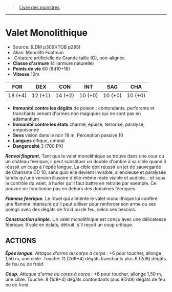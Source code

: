 ﻿> [Livre des monstres](tome_of_beasts.md)

---

# Valet Monolithique

- Source: (LDM p309)(TOB p295)
- Alias: Monolith Footman
-  Créature artificielle de Grande taille (G), non-alignée
- **Classe d'armure** 14 (armure naturelle)
- **Points de vie** 60 (8d10+16)
- **Vitesse** 12m

|FOR|DEX|CON|INT|SAG|CHA|
|---|---|---|---|---|---|
|18 (+4)|12 (+1)|14 (+2)|10 (+0)|10 (+0)|10 (+0)|

- **Immunité contre les dégâts** de poison ; contondants, perforants et tranchants venant d'armes non magiques qui ne sont pas en adamantium
- **Immunité contre les états** charmé, épuisé, terrorisé, paralysé, empoisonné
- **Sens** vision dans le noir 18 m, Perception passive 10
- **Langues** elfique, umbral
- **Dangerosité** 3 (700 PX)

**_Renvoi flagrant._** Tant que le valet monolithique se trouve dans une cour ou un château féerique, il peut substituer un double d'ombre à sa cible quand il réussit un coup à l'épée longue. La cible doit réussir un jet de sauvegarde de Charisme DD 10, sans quoi elle devient invisible, silencieuse et paralysée tandis qu'une version illusoire d'elle-même reste visible et audible... et sous le contrôle du valet, à hurler qu'il faut battre en retraite par exemple. Ce pouvoir ne fonctionne pas en dehors des domaines féeriques.

**_Flamme féerique._** Le rituel qui alimente le valet monolithique lui confère une flamme intérieure qu'il peut utiliser pour renforcer son arme ou ses poings avec des dégâts de froid ou de feu, selon ses besoins.

**_Construction simple._** Un valet monolithique est conçu avec une délicatesse féerique. Il vole en éclats, détruit, s'il reçoit un coup critique.

## ACTIONS

**_Épée longue._** _Attaque d'arme au corps à corps :_ +6 pour toucher, allonge 1,50 m, une cible. Touché: 11 (2d6+4) dégâts tranchants plus 9 (2d8) dégâts de feu ou de froid.

**_Coup._** _Attaque d'arme au corps à corps :_ +6 pour toucher, allonge 1,50 m, une cible. Touché: 8 (1d8+4) dégâts contondants plus 9(2d8) dégâts de feu ou de froid.

